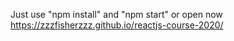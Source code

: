 Just use "npm install" and "npm start"
or open now https://zzzfisherzzz.github.io/reactjs-course-2020/
